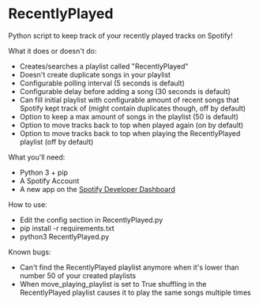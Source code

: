 # RecentlyPlayed
Python script to keep track of your recently played tracks on Spotify!

What it does or doesn't do:
- Creates/searches a playlist called "RecentlyPlayed"
- Doesn't create duplicate songs in your playlist
- Configurable polling interval (5 seconds is default)
- Configurable delay before adding a song (30 seconds is default)
- Can fill initial playlist with configurable amount of recent songs that Spotify kept track of (might contain duplicates though, off by default)
- Option to keep a max amount of songs in the playlist (50 is default)
- Option to move tracks back to top when played again (on by default)
- Option to move tracks back to top when playing the RecentlyPlayed playlist (off by default)

What you'll need:
- Python 3 + pip
- A Spotify Account
- A new app on the [Spotify Developer Dashboard](https://developer.spotify.com/dashboard/login)

How to use:
- Edit the config section in RecentlyPlayed.py
- pip install -r requirements.txt
- python3 RecentlyPlayed.py

Known bugs:
- Can't find the RecentlyPlayed playlist anymore when it's lower than number 50 of your created playlists
- When move_playing_playlist is set to True shuffling in the RecentlyPlayed playlist causes it to play the same songs multiple times

